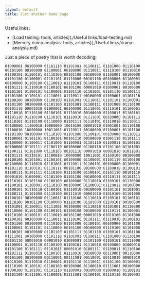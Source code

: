 ```yaml
---
layout: default
title: Just another home page
---
```


Useful links:
- [Load testing: tools, articles](./Useful links/load-testing.md)
- [Memory dump analysis: tools, articles](./Useful links/dump-analysis.md)


Just a piece of poetry that is worth decoding:

    01000001 00100000 01101110 01101001 01100111 01101000 01110100 00101100 00100000 01100001 00100000 01110011 01110100 01110010 
    01100101 01100101 01110100 00101100 00100000 01100001 00100000 01101100 01100001 01101101 01110000 00101100 00100000 01100001 
    00100000 01100100 01110010 01110101 01100111 01110011 01110100 01101111 01110010 01100101 00101100 00001010 01000001 00100000 
    01101101 01100101 01100001 01101110 01101001 01101110 01100111 01101100 01100101 01110011 01110011 00100000 01100001 01101110 
    01100100 00100000 01100100 01101001 01110011 01101101 01100001 01101100 00100000 01101100 01101001 01100111 01101000 01110100 
    00101110 00001010 01000001 00100000 01110001 01110101 01100001 01110010 01110100 01100101 01110010 00100000 01100011 01100101 
    01101110 01110100 01110101 01110010 01111001 00100000 01101111 01110101 01110100 01110000 01101111 01110101 01110010 01110011 
    00100000 11100010 10000000 10010100 00001010 01001001 01110100 11100010 10000000 10011001 01110011 00100000 01100001 01101100 
    01101100 00100000 01110100 01101000 01100101 00100000 01110011 01100001 01101101 01100101 00101110 00100000 01001110 01101111 
    00100000 01100011 01101000 01100001 01101110 01100011 01100101 00100000 01101111 01100110 00100000 01100110 01101100 01101001 
    01100111 01101000 01110100 00101110 00001010 00001010 01011001 01101111 01110101 11100010 10000000 10011001 01100100 00100000 
    01100100 01101001 01100101 00100000 01100001 01101110 01100100 00100000 01110010 01101001 01110011 01100101 00100000 01100001 
    01101110 01100101 01110111 00101100 00100000 01100010 01100101 01100111 01101111 01110100 01110100 01100101 01101110 00101110 
    00001010 01000001 01101100 01101100 00100000 01110111 01101111 01110101 01101100 01100100 00100000 01110010 01100101 01110000 
    01100101 01100001 01110100 00100000 01100001 01110011 00100000 01100101 01110110 01100101 01110010 00100000 01101101 01101001 
    01100111 01101000 01110100 00111010 00001010 01010100 01101000 01100101 00100000 01110011 01110100 01110010 01100101 01100101 
    01110100 00101100 00100000 01110100 01101000 01100101 00100000 01101001 01100011 01111001 00100000 01110010 01101001 01110000 
    01110000 01101100 01100101 01100100 00100000 01110111 01100001 01110100 01100101 01110010 00101100 00001010 01010100 01101000 
    01100101 00100000 01110011 01110100 01101111 01110010 01100101 00101100 00100000 01110100 01101000 01100101 00100000 01101100 
    01100001 01101101 01110000 00101100 00100000 01110100 01101000 01100101 00100000 01101100 01101111 01101110 01100101 01101100 
    01111001 00100000 01101110 01101001 01100111 01101000 01110100 00101110 00001010 00001010 01000001 01101100 01100101 01111000 
    01100001 01101110 01100100 01100101 01110010 00100000 01000010 01101100 01101111 01101011 00001010 01001111 01100011 01110100 
    01101111 01100010 01100101 01110010 00100000 00110001 00110000 00101100 00100000 00110001 00111001 00110001 00110010 00001010 
    01010100 01110010 01100001 01101110 01110011 01101100 01100001 01110100 01100101 01100100 00100000 01100010 01111001 00100000 
    01000100 01101001 01101110 01100001 00100000 01000010 01100101 01101100 01111001 01100001 01111001 01100101 01110110 01100001
